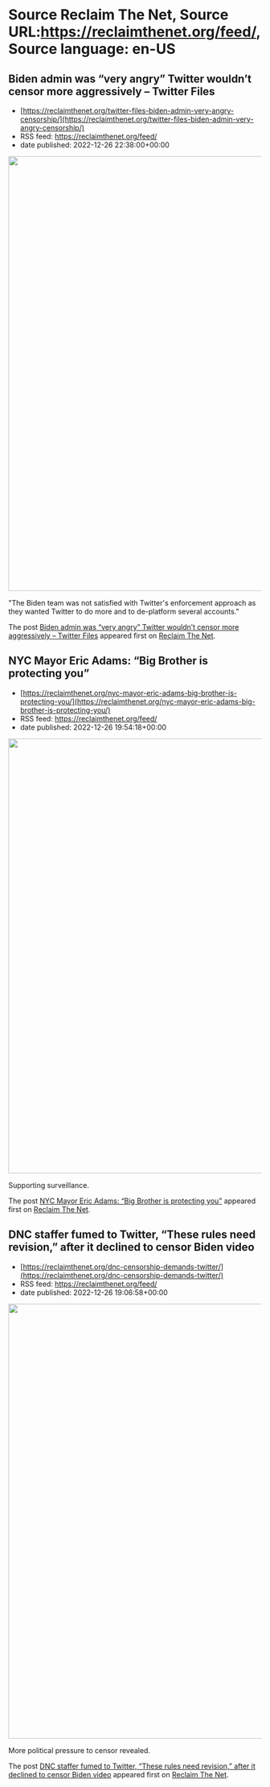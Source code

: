 # Source Reclaim The Net, Source URL:https://reclaimthenet.org/feed/, Source language: en-US

## Biden admin was “very angry” Twitter wouldn’t censor more aggressively – Twitter Files
 - [https://reclaimthenet.org/twitter-files-biden-admin-very-angry-censorship/](https://reclaimthenet.org/twitter-files-biden-admin-very-angry-censorship/)
 - RSS feed: https://reclaimthenet.org/feed/
 - date published: 2022-12-26 22:38:00+00:00

<a href="https://reclaimthenet.org/twitter-files-biden-admin-very-angry-censorship/" rel="nofollow" title="Biden admin was &#8220;very angry&#8221; Twitter wouldn&#8217;t censor more aggressively &#8211; Twitter Files"><img alt="" class="webfeedsFeaturedVisual wp-post-image" height="864" src="https://reclaimthenet.org/wp-content/uploads/2022/12/twitter-files-biden-admin-very-angry-censorship.jpg" style="display: block; margin: auto; margin-bottom: 15px;" width="1536" /></a><p>"The Biden team was not satisfied with Twitter's enforcement approach as they wanted Twitter to do more and to de-platform several accounts."</p>
<p>The post <a href="https://reclaimthenet.org/twitter-files-biden-admin-very-angry-censorship/" rel="nofollow">Biden admin was &#8220;very angry&#8221; Twitter wouldn&#8217;t censor more aggressively &#8211; Twitter Files</a> appeared first on <a href="https://reclaimthenet.org" rel="nofollow">Reclaim The Net</a>.</p>

## NYC Mayor Eric Adams: “Big Brother is protecting you”
 - [https://reclaimthenet.org/nyc-mayor-eric-adams-big-brother-is-protecting-you/](https://reclaimthenet.org/nyc-mayor-eric-adams-big-brother-is-protecting-you/)
 - RSS feed: https://reclaimthenet.org/feed/
 - date published: 2022-12-26 19:54:18+00:00

<a href="https://reclaimthenet.org/nyc-mayor-eric-adams-big-brother-is-protecting-you/" rel="nofollow" title="NYC Mayor Eric Adams: &#8220;Big Brother is protecting you&#8221;"><img alt="" class="webfeedsFeaturedVisual wp-post-image" height="864" src="https://reclaimthenet.org/wp-content/uploads/2022/12/eric-adams-big-brother.jpg" style="display: block; margin: auto; margin-bottom: 15px;" width="1536" /></a><p>Supporting surveillance.</p>
<p>The post <a href="https://reclaimthenet.org/nyc-mayor-eric-adams-big-brother-is-protecting-you/" rel="nofollow">NYC Mayor Eric Adams: &#8220;Big Brother is protecting you&#8221;</a> appeared first on <a href="https://reclaimthenet.org" rel="nofollow">Reclaim The Net</a>.</p>

## DNC staffer fumed to Twitter, “These rules need revision,” after it declined to censor Biden video
 - [https://reclaimthenet.org/dnc-censorship-demands-twitter/](https://reclaimthenet.org/dnc-censorship-demands-twitter/)
 - RSS feed: https://reclaimthenet.org/feed/
 - date published: 2022-12-26 19:06:58+00:00

<a href="https://reclaimthenet.org/dnc-censorship-demands-twitter/" rel="nofollow" title="DNC staffer fumed to Twitter, &#8220;These rules need revision,&#8221; after it declined to censor Biden video"><img alt="" class="webfeedsFeaturedVisual wp-post-image" height="864" src="https://reclaimthenet.org/wp-content/uploads/2022/12/biden-harrs.jpg" style="display: block; margin: auto; margin-bottom: 15px;" width="1536" /></a><p>More political pressure to censor revealed.</p>
<p>The post <a href="https://reclaimthenet.org/dnc-censorship-demands-twitter/" rel="nofollow">DNC staffer fumed to Twitter, &#8220;These rules need revision,&#8221; after it declined to censor Biden video</a> appeared first on <a href="https://reclaimthenet.org" rel="nofollow">Reclaim The Net</a>.</p>
